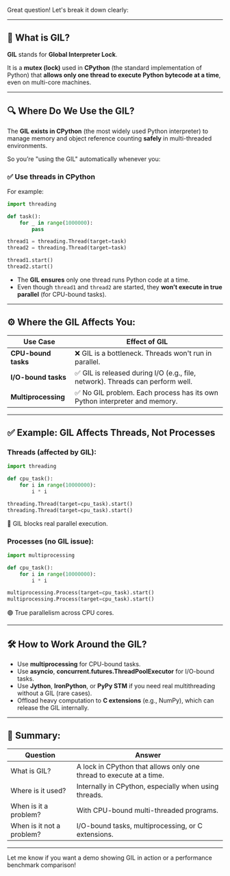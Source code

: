 Great question! Let's break it down clearly:

---

## 🧠 What is GIL?

**GIL** stands for **Global Interpreter Lock**.

It is a **mutex (lock)** used in **CPython** (the standard implementation of Python) that **allows only one thread to execute Python bytecode at a time**, even on multi-core machines.

---

## 🔍 Where Do We Use the GIL?

The **GIL exists in CPython** (the most widely used Python interpreter) to manage memory and object reference counting **safely** in multi-threaded environments.

So you’re "using the GIL" automatically whenever you:

### ✅ Use **threads in CPython**

For example:

```python
import threading

def task():
    for _ in range(1000000):
        pass

thread1 = threading.Thread(target=task)
thread2 = threading.Thread(target=task)

thread1.start()
thread2.start()
```

* The **GIL ensures** only one thread runs Python code at a time.
* Even though `thread1` and `thread2` are started, they **won’t execute in true parallel** (for CPU-bound tasks).

---

## ⚙️ Where the GIL Affects You:

| Use Case            | Effect of GIL                                                                 |
| ------------------- | ----------------------------------------------------------------------------- |
| **CPU-bound tasks** | ❌ GIL is a bottleneck. Threads won't run in parallel.                         |
| **I/O-bound tasks** | ✅ GIL is released during I/O (e.g., file, network). Threads can perform well. |
| **Multiprocessing** | ✅ No GIL problem. Each process has its own Python interpreter and memory.     |

---

## ✅ Example: GIL Affects Threads, Not Processes

### Threads (affected by GIL):

```python
import threading

def cpu_task():
    for i in range(10000000):
        i * i

threading.Thread(target=cpu_task).start()
threading.Thread(target=cpu_task).start()
```

🔴 GIL blocks real parallel execution.

### Processes (no GIL issue):

```python
import multiprocessing

def cpu_task():
    for i in range(10000000):
        i * i

multiprocessing.Process(target=cpu_task).start()
multiprocessing.Process(target=cpu_task).start()
```

🟢 True parallelism across CPU cores.

---

## 🛠️ How to Work Around the GIL?

* Use **multiprocessing** for CPU-bound tasks.
* Use **asyncio**, **concurrent.futures.ThreadPoolExecutor** for I/O-bound tasks.
* Use **Jython**, **IronPython**, or **PyPy STM** if you need real multithreading without a GIL (rare cases).
* Offload heavy computation to **C extensions** (e.g., NumPy), which can release the GIL internally.

---

## 📌 Summary:

| Question                  | Answer                                                              |
| ------------------------- | ------------------------------------------------------------------- |
| What is GIL?              | A lock in CPython that allows only one thread to execute at a time. |
| Where is it used?         | Internally in CPython, especially when using threads.               |
| When is it a problem?     | With CPU-bound multi-threaded programs.                             |
| When is it not a problem? | I/O-bound tasks, multiprocessing, or C extensions.                  |

---

Let me know if you want a demo showing GIL in action or a performance benchmark comparison!
